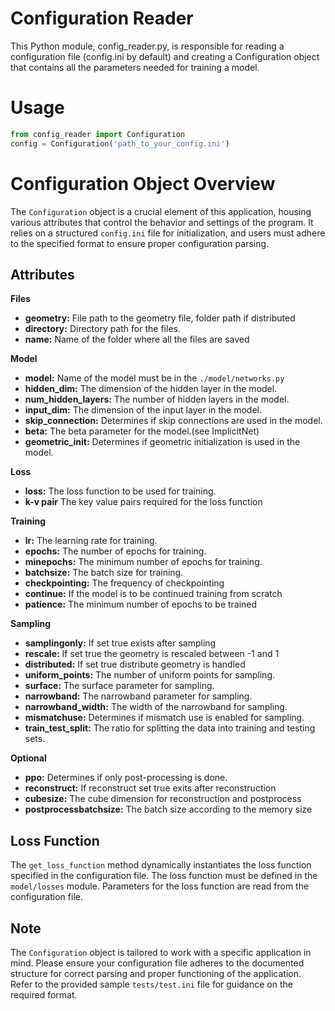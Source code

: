 <!-- README FILE ACCORDING TO THE CONFIG_READER FILE -->
# Configuration Reader
This Python module, config_reader.py, is responsible for reading a configuration file (config.ini by default) and creating a Configuration object that contains all the parameters needed for training a model.

# Usage
```python 
from config_reader import Configuration 
config = Configuration('path_to_your_config.ini')
```

# Configuration Object Overview

The `Configuration` object is a crucial element of this application, housing various attributes that control the behavior and settings of the program. It relies on a structured `config.ini` file for initialization, and users must adhere to the specified format to ensure proper configuration parsing.

## Attributes
**Files**
- **geometry:** File path to the geometry file, folder path if distributed
- **directory:** Directory path for the files.
- **name:** Name of the folder where all the files  are saved

**Model**

- **model:** Name of the model must be in the ```./model/networks.py```
- **hidden_dim:** The dimension of the hidden layer in the model.
- **num_hidden_layers:** The number of hidden layers in the model.
- **input_dim:** The dimension of the input layer in the model.
- **skip_connection:** Determines if skip connections are used in the model.
- **beta:** The beta parameter for the model.(see ImplicitNet)
- **geometric_init:** Determines if geometric initialization is used in the model.

**Loss**

- **loss:** The loss function to be used for training.
- **k-v pair** The key value pairs required for the loss function

**Training**  

- **lr:** The learning rate for training.
- **epochs:** The number of epochs for training.
- **minepochs:** The minimum number of epochs for training.
- **batchsize:** The batch size for training.
- **checkpointing:** The frequency of checkpointing
- **continue:** If the model is to be continued training from scratch
- **patience:** The minimum number of epochs to be trained

**Sampling**

- **samplingonly:** If set true exists after sampling
- **rescale:** If set true the geometry is rescaled between -1 and 1
- **distributed:** If set true distribute geometry is handled
- **uniform_points:** The number of uniform points for sampling.
- **surface:** The surface parameter for sampling.
- **narrowband:** The narrowband parameter for sampling.
- **narrowband_width:** The width of the narrowband for sampling.
- **mismatchuse:** Determines if mismatch use is enabled for sampling.
- **train_test_split:** The ratio for splitting the data into training and testing sets.

**Optional**

- **ppo:** Determines if only post-processing is done.
- **reconstruct:** If reconstruct set true exits after reconstruction
- **cubesize:** The cube dimension for reconstruction and postprocess
- **postprocessbatchsize:** The batch size according to the memory size

## Loss Function

The `get_loss_function` method dynamically instantiates the loss function specified in the configuration file. The loss function must be defined in the `model/losses` module. Parameters for the loss function are read from the configuration file.

## Note

The `Configuration` object is tailored to work with a specific application in mind. Please ensure your configuration file adheres to the documented structure for correct parsing and proper functioning of the application. Refer to the provided sample `tests/test.ini` file for guidance on the required format.
